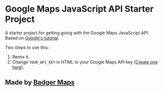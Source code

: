 Google Maps JavaScript API Starter Project
==========================

A starter project for getting going with the Google Maps JavaScript API.
Based on [Google's tutorial](https://developers.google.com/maps/documentation/javascript/tutorial).

Two steps to use this:
1. Remix it.
2. Change `YOUR_API_KEY` in HTML to your Google Maps API key ([Create one here](https://developers.google.com/maps/documentation/javascript/get-api-key)).


Made by [Badger Maps](https://www.badgermapping.com/)
-------------------
